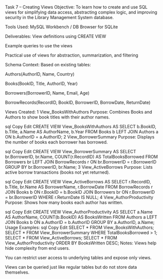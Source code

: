  Task 7 – Creating Views
 Objective:
To learn how to create and use SQL views for simplifying data access, abstracting complex logic, and improving security in the Library Management System database.

 Tools Used:
MySQL Workbench / DB Browser for SQLite

 Deliverables:
View definitions using CREATE VIEW

Example queries to use the views

Practical use of views for abstraction, summarization, and filtering

 Schema Context:
Based on existing tables:

Authors(AuthorID, Name, Country)

Books(BookID, Title, AuthorID, Year)

Borrowers(BorrowerID, Name, Email, Age)

BorrowRecords(RecordID, BookID, BorrowerID, BorrowDate, ReturnDate)

 Views Created:
1 View_BooksWithAuthors
Purpose: Combines Books and Authors to show book titles with their author names.

sql
Copy
Edit
CREATE VIEW View_BooksWithAuthors AS
SELECT b.BookID, b.Title, a.Name AS AuthorName, b.Year
FROM Books b
LEFT JOIN Authors a ON b.AuthorID = a.AuthorID;
2 View_BorrowerSummary
Purpose: Displays the number of books each borrower has borrowed.

sql
Copy
Edit
CREATE VIEW View_BorrowerSummary AS
SELECT br.BorrowerID, br.Name, COUNT(r.RecordID) AS TotalBooksBorrowed
FROM Borrowers br
LEFT JOIN BorrowRecords r ON br.BorrowerID = r.BorrowerID
GROUP BY br.BorrowerID, br.Name;
3 View_ActiveBorrows
Purpose: Lists active borrow transactions (books not yet returned).

sql
Copy
Edit
CREATE VIEW View_ActiveBorrows AS
SELECT r.RecordID, b.Title, br.Name AS BorrowerName, r.BorrowDate
FROM BorrowRecords r
JOIN Books b ON r.BookID = b.BookID
JOIN Borrowers br ON r.BorrowerID = br.BorrowerID
WHERE r.ReturnDate IS NULL;
4 View_AuthorProductivity
Purpose: Shows how many books each author has written.

sql
Copy
Edit
CREATE VIEW View_AuthorProductivity AS
SELECT a.Name AS AuthorName, COUNT(b.BookID) AS BooksWritten
FROM Authors a
LEFT JOIN Books b ON a.AuthorID = b.AuthorID
GROUP BY a.AuthorID, a.Name;
 Usage Examples:
sql
Copy
Edit
SELECT * FROM View_BooksWithAuthors;
SELECT * FROM View_BorrowerSummary WHERE TotalBooksBorrowed > 1;
SELECT * FROM View_ActiveBorrows;
SELECT * FROM View_AuthorProductivity ORDER BY BooksWritten DESC;
Notes:
Views help hide complexity from end users.

You can restrict user access to underlying tables and expose only views.

Views can be queried just like regular tables but do not store data themselves.

